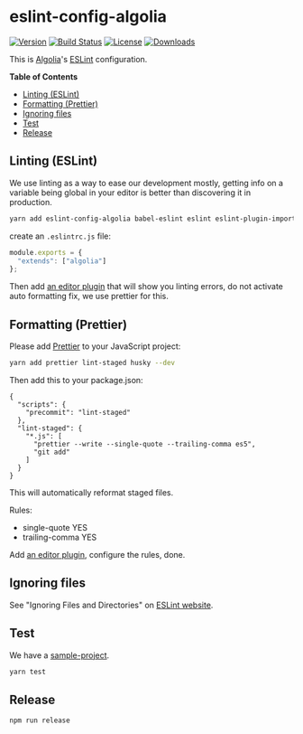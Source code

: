 # eslint-config-algolia

[![Version][version-svg]][package-url] [![Build Status][travis-svg]][travis-url] [![License][license-image]][license-url] [![Downloads][downloads-image]][downloads-url]

This is [Algolia](https://www.algolia.com/)'s [ESLint](http://eslint.org/) configuration.

<!-- START doctoc generated TOC please keep comment here to allow auto update -->
<!-- DON'T EDIT THIS SECTION, INSTEAD RE-RUN doctoc TO UPDATE -->
**Table of Contents**

- [Linting (ESLint)](#linting-eslint)
- [Formatting (Prettier)](#formatting-prettier)
- [Ignoring files](#ignoring-files)
- [Test](#test)
- [Release](#release)

<!-- END doctoc generated TOC please keep comment here to allow auto update -->

## Linting (ESLint)

We use linting as a way to ease our development mostly, getting info on a variable being global in your editor
is better than discovering it in production.

```sh
yarn add eslint-config-algolia babel-eslint eslint eslint-plugin-import eslint-plugin-jest eslint-config-prettier prettier [eslint-plugin-react eslint-import-resolver-webpack] --dev
```

create an `.eslintrc.js` file:
```js
module.exports = {
  "extends": ["algolia"]
};
```

Then add [an editor plugin](http://eslint.org/docs/user-guide/integrations.html#editors) that will show you linting errors, do not activate
auto formatting fix, we use prettier for this.

## Formatting (Prettier)

Please add [Prettier](https://github.com/prettier/prettier) to your JavaScript project:

```sh
yarn add prettier lint-staged husky --dev
```

Then add this to your package.json:

```
{
  "scripts": {
    "precommit": "lint-staged"
  },
  "lint-staged": {
    "*.js": [
      "prettier --write --single-quote --trailing-comma es5",
      "git add"
    ]
  }
}
```

This will automatically reformat staged files.

Rules:
  - single-quote YES
  - trailing-comma YES

Add [an editor plugin](https://github.com/prettier/prettier#atom), configure the rules, done.

## Ignoring files

See "Ignoring Files and Directories" on [ESLint website](http://eslint.org/docs/user-guide/configuring.html#ignoring-files-and-directories).

## Test

We have a [sample-project](sample-project).

```sh
yarn test
```

## Release

```sh
npm run release
```

[version-svg]: https://img.shields.io/npm/v/eslint-config-algolia.svg?style=flat-square
[package-url]: https://npmjs.org/package/eslint-config-algolia
[travis-svg]: https://img.shields.io/travis/algolia/eslint-config-algolia/master.svg?style=flat-square
[travis-url]: https://travis-ci.org/algolia/eslint-config-algolia
[license-image]: http://img.shields.io/badge/license-MIT-green.svg?style=flat-square
[license-url]: LICENSE
[downloads-image]: https://img.shields.io/npm/dm/eslint-config-algolia.svg?style=flat-square
[downloads-url]: http://npm-stat.com/charts.html?package=eslint-config-algolia

